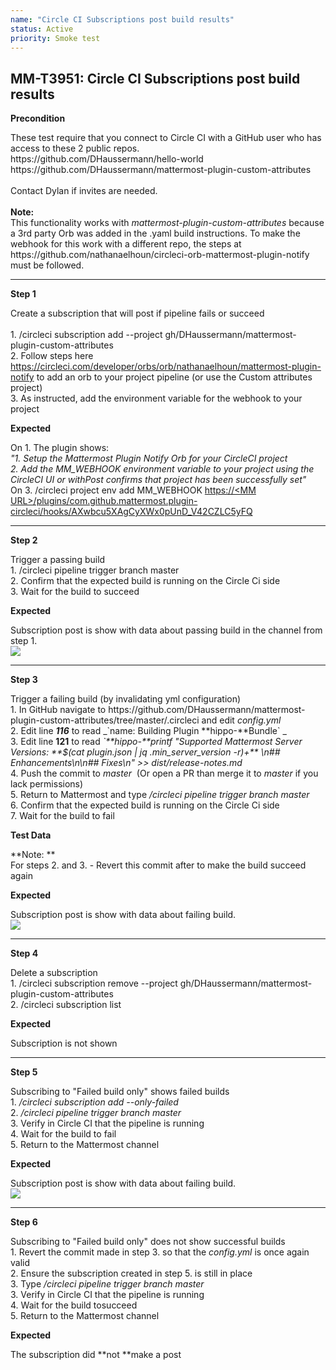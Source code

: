 ```yaml
---
name: "Circle CI Subscriptions post build results"
status: Active
priority: Smoke test
---
```


## MM-T3951: Circle CI Subscriptions post build results

**Precondition**

These test require that you connect to Circle CI with a GitHub user who has access to these 2 public repos.\
https\://github.com/DHaussermann/hello-world\
https\://github.com/DHaussermann/mattermost-plugin-custom-attributes\
\
Contact Dylan if invites are needed.\
\
**Note:**\
This functionality works with _mattermost-plugin-custom-attributes_ because a 3rd party Orb was added in the .yaml build instructions. To make the webhook for this work with a different repo, the steps at https\://github.com/nathanaelhoun/circleci-orb-mattermost-plugin-notify must be followed.  

---

**Step 1**

Create a subscription that will post if pipeline fails or succeed\
\
1\. /circleci subscription add --project gh/DHaussermann/mattermost-plugin-custom-attributes\
2\. Follow steps here <https://circleci.com/developer/orbs/orb/nathanaelhoun/mattermost-plugin-notify> to add an orb to your project pipeline (or use the Custom attributes project)\
3\. As instructed, add the environment variable for the webhook to your project

**Expected**

On 1. The plugin shows:\
_"1. Setup the Mattermost Plugin Notify Orb for your CircleCI project\
2\. Add the MM\_WEBHOOK environment variable to your project using the CircleCI UI or withPost confirms that project has been successfully set"_\
On 3. /circleci project env add MM\_WEBHOOK [https://\<MM URL>/plugins/com.github.mattermost.plugin-circleci/hooks/AXwbcu5XAgCyXWx0pUnD\_V42CZLC5yFQ](https://dkh-5-33-release.test.mattermost.cloud/plugins/com.github.mattermost.plugin-circleci/hooks/AXwbcu5XAgCyXWx0pUnD_V42CZLC5yFQ)

---

**Step 2**

Trigger a passing build\
1\. /circleci pipeline trigger branch master\
2\. Confirm that the expected build is running on the Circle Ci side\
3\. Wait for the build to succeed 

**Expected**

Subscription post is show with data about passing build in the channel from step 1.\
![](https://smartbear-tm4j-prod-us-west-2-attachment-rich-text.s3.us-west-2.amazonaws.com/embedded-f3277290f945470c4add5d21ef3dc7ca7b74388fc7152bfb6b99ae58c66a95a8-1617466205706-1617466205706.png)

---

**Step 3**

Trigger a failing build (by invalidating yml configuration)\
1\. In GitHub navigate to https\://github.com/DHaussermann/mattermost-plugin-custom-attributes/tree/master/.circleci and edit _config.yml_\
2\. Edit line _**116**_ to read _\`name: Building Plugin **hippo-**Bundle\` _\
3\. Edit line **121** to read _\`**hippo-**printf "Supported Mattermost Server Versions: \*\*$(cat plugin.json | jq .min\_server\_version -r)+\*\* \n## Enhancements\n\n## Fixes\n" >> dist/release-notes.md_\
4\. Push the commit to _master_  (Or open a PR than merge it to _master_ if you lack permissions)\
5\. Return to Mattermost and type _/circleci pipeline trigger branch master_\
6\. Confirm that the expected build is running on the Circle Ci side\
7\. Wait for the build to fail

**Test Data**

**Note: **\
For steps 2. and 3. - Revert this commit after to make the build succeed again

**Expected**

Subscription post is show with data about failing build.\
![](https://smartbear-tm4j-prod-us-west-2-attachment-rich-text.s3.us-west-2.amazonaws.com/embedded-f3277290f945470c4add5d21ef3dc7ca7b74388fc7152bfb6b99ae58c66a95a8-1617466892719-1617466892719.png)

---

**Step 4**

Delete a subscription\
1\. /circleci subscription remove --project gh/DHaussermann/mattermost-plugin-custom-attributes\
2\. /circleci subscription list

**Expected**

Subscription is not shown

---

**Step 5**

Subscribing to "Failed build only" shows failed builds\
1\. _/circleci subscription add --only-failed_\
2\. _/circleci pipeline trigger branch master_\
3\. Verify in Circle CI that the pipeline is running\
4\. Wait for the build to fail\
5\. Return to the Mattermost channel

**Expected**

Subscription post is show with data about failing build.\
![](https://smartbear-tm4j-prod-us-west-2-attachment-rich-text.s3.us-west-2.amazonaws.com/embedded-f3277290f945470c4add5d21ef3dc7ca7b74388fc7152bfb6b99ae58c66a95a8-1617466892719-1617466892719.png)

---

**Step 6**

Subscribing to "Failed build only" does not show successful builds\
1\. Revert the commit made in step 3. so that the _config.yml_ is once again valid\
2\. Ensure the subscription created in step 5. is still in place\
3\. Type _/circleci pipeline trigger branch master_\
3\. Verify in Circle CI that the pipeline is running\
4\. Wait for the build tosucceed\
5\. Return to the Mattermost channel

**Expected**

The subscription did **not **make a post
